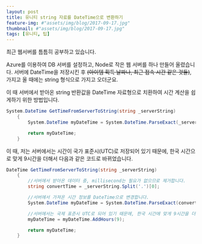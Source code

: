 ```yaml
---
layout: post
title: 유니티 string 자료를 DateTime으로 변환하기
feature-img: #"assets/img/blog/2017-09-17.jpg"
thumbnail: #"assets/img/blog/2017-09-17.jpg"
tags: [유니티, 팁]
---
```


최근 웹서버를 틈틈히 공부하고 있습니다. 

Azure를 이용하여 DB 서버를 설정하고, Node로 작은 웹 서버를 하나 만들어 올렸습니다. 서버에 DateTime을 저장시킨 후 ~~(아이템 획득 날짜나, 최근 접속 시간 같은 것들)~~, 가지고 올 때에는 string 형식으로 가지고 오더군요. 

이 때 서버에서 받아온 string 반환값을 DateTime 자료형으로 치환하여 시간 계산을 쉽게하기 위한 방법입니다.

~~~c#
System.DateTime GetTimeFromServerToString(string _serverString)
    {
        System.DateTime myDateTime = System.DateTime.ParseExact(_serverString, "yyyy-MM-ddTHH:mm:ss", System.Globalization.CultureInfo.InvariantCulture);

        return myDateTime;
    }
~~~

이 때, 저는 서버에서는 시간이 국가 표준시(UTC)로 저장되어 있기 때문에, 한국 시간으로 맞게 9시간을 더해서 다음과 같은 코드로 바뀌었습니다.

~~~c#
DateTime GetTimeFromServerToString(string _serverString)
    {
        //서버에서 받아온 데이터 중, millisecond는 필요가 없으므로 제거합니다.
        string convertTime = _serverString.Split('.')[0];

        //서버에서 가져온 시간 정보를 DateTime으로 변경합니다.
        System.DateTime myDateTime = System.DateTime.ParseExact(convertTime, "yyyy-MM-ddTHH:mm:ss", System.Globalization.CultureInfo.InvariantCulture);

        //서버에서는 국제 표준시 UTC로 되어 있기 때문에, 한국 시간에 맞게 9시간을 더해줍니다.
        myDateTime = myDateTime.AddHours(9);

        return myDateTime;
    }
~~~
